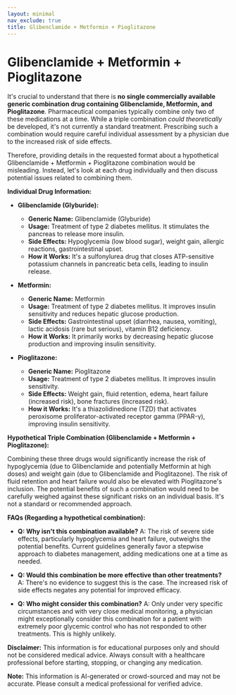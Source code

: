 ```yaml
---
layout: minimal
nav_exclude: true
title: Glibenclamide + Metformin + Pioglitazone
---
```


# Glibenclamide + Metformin + Pioglitazone

It's crucial to understand that there is **no single commercially available generic combination drug containing Glibenclamide, Metformin, and Pioglitazone**.  Pharmaceutical companies typically combine only two of these medications at a time.  While a triple combination *could theoretically* be developed, it's not currently a standard treatment. Prescribing such a combination would require careful individual assessment by a physician due to the increased risk of side effects.

Therefore, providing details in the requested format about a hypothetical Glibenclamide + Metformin + Pioglitazone combination would be misleading.  Instead, let's look at each drug individually and then discuss potential issues related to combining them.


**Individual Drug Information:**

* **Glibenclamide (Glyburide):**

    * **Generic Name:** Glibenclamide (Glyburide)
    * **Usage:** Treatment of type 2 diabetes mellitus.  It stimulates the pancreas to release more insulin.
    * **Side Effects:** Hypoglycemia (low blood sugar), weight gain, allergic reactions, gastrointestinal upset.
    * **How it Works:** It's a sulfonylurea drug that closes ATP-sensitive potassium channels in pancreatic beta cells, leading to insulin release.


* **Metformin:**

    * **Generic Name:** Metformin
    * **Usage:** Treatment of type 2 diabetes mellitus. It improves insulin sensitivity and reduces hepatic glucose production.
    * **Side Effects:** Gastrointestinal upset (diarrhea, nausea, vomiting), lactic acidosis (rare but serious), vitamin B12 deficiency.
    * **How it Works:** It primarily works by decreasing hepatic glucose production and improving insulin sensitivity.


* **Pioglitazone:**

    * **Generic Name:** Pioglitazone
    * **Usage:** Treatment of type 2 diabetes mellitus. It improves insulin sensitivity.
    * **Side Effects:** Weight gain, fluid retention, edema, heart failure (increased risk), bone fractures (increased risk).
    * **How it Works:** It's a thiazolidinedione (TZD) that activates peroxisome proliferator-activated receptor gamma (PPAR-γ), improving insulin sensitivity.


**Hypothetical Triple Combination (Glibenclamide + Metformin + Pioglitazone):**

Combining these three drugs would significantly increase the risk of hypoglycemia (due to Glibenclamide and potentially Metformin at high doses) and weight gain (due to Glibenclamide and Pioglitazone).  The risk of fluid retention and heart failure would also be elevated with Pioglitazone's inclusion.  The potential benefits of such a combination would need to be carefully weighed against these significant risks on an individual basis.  It's not a standard or recommended approach.


**FAQs (Regarding a hypothetical combination):**

* **Q: Why isn't this combination available?** A: The risk of severe side effects, particularly hypoglycemia and heart failure, outweighs the potential benefits.  Current guidelines generally favor a stepwise approach to diabetes management, adding medications one at a time as needed.

* **Q: Would this combination be more effective than other treatments?** A:  There's no evidence to suggest this is the case.  The increased risk of side effects negates any potential for improved efficacy.

* **Q: Who might consider this combination?** A:  Only under very specific circumstances and with very close medical monitoring, a physician might exceptionally consider this combination for a patient with extremely poor glycemic control who has not responded to other treatments. This is highly unlikely.


**Disclaimer:** This information is for educational purposes only and should not be considered medical advice. Always consult with a healthcare professional before starting, stopping, or changing any medication.


**Note:** This information is AI-generated or crowd-sourced and may not be accurate. Please consult a medical professional for verified advice.